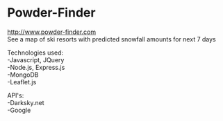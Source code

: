 # Powder-Finder

http://www.powder-finder.com    
See a map of ski resorts with predicted snowfall amounts for next 7 days      

Technologies used:    
-Javascript, JQuery    
-Node.js, Express.js    
-MongoDB    
-Leaflet.js  

API's:    
-Darksky.net    
-Google    



